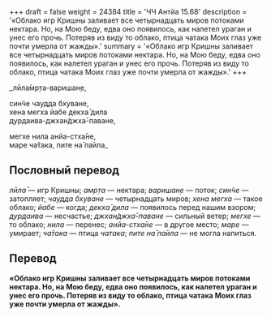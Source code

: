 +++
draft = false
weight = 24384
title = 'ЧЧ Антйа 15.68'
description = '«Облако игр Кришны заливает все четырнадцать миров потоками нектара. Но, на Мою беду, едва оно появилось, как налетел ураган и унес его прочь. Потеряв из виду то облако, птица чатака Моих глаз уже почти умерла от жажды».'
summary = '«Облако игр Кришны заливает все четырнадцать миров потоками нектара. Но, на Мою беду, едва оно появилось, как налетел ураган и унес его прочь. Потеряв из виду то облако, птица чатака Моих глаз уже почти умерла от жажды».'
+++

_лӣла̄мр̣та-варишан̣е,  
  
син̃че чаудда бхуване,  
хена мегха йабе декха̄ дила  
дурдаива-джхан̃джха̄-паване,  
  
мегхе нила анйа-стха̄не,  
маре ча̄така, пите на̄ па̄ила_

## Пословный перевод

_лӣла̄_ — игр Кришны; _амр̣та_ — нектара; _варишан̣е_ — поток; _син̃че_ — затопляет; _чаудда_ _бхуване_ — четырнадцать миров; _хена_ _мегха_ — такое облако; _йабе_ — когда; _декха̄_ _дила_ — появилось перед нашим взором; _дурдаива_ — несчастье; _джхан̃джха̄_\-_паване_ — сильный ветер; _мегхе_ — то облако; _нила_ — перенес; _анйа_\-_стха̄не_ — в другое место; _маре_ — умирает; _ча̄така_ — птица _чатака_; _пите_ _на̄_ _па̄ила_ — не могла напиться.

## Перевод

**«Облако игр Кришны заливает все четырнадцать миров потоками нектара. Но, на Мою беду, едва оно появилось, как налетел ураган и унес его прочь. Потеряв из виду то облако, птица чатака Моих глаз уже почти умерла от жажды».**
